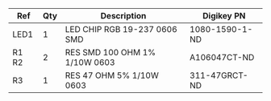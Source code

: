 |Ref|Qty|Description|Digikey PN|
|---|---|-----------|------|
|LED1|1|LED CHIP RGB 19-237 0606 SMD |1080-1590-1-ND|
|R1 R2|2|RES SMD 100 OHM 1% 1/10W 0603|A106047CT-ND|
|R3|1|RES 47 OHM 5% 1/10W 0603|311-47GRCT-ND|


